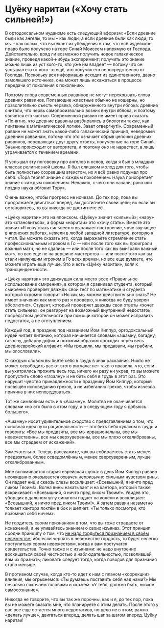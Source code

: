 # Цуёку наритаи («Хочу стать сильней!»)
В ортодоксальном иудаизме есть следующий афоризм: «Если древние были как ангелы, то мы – как люди, а если древние были как люди, то мы – как ослы», что вытекает из убеждения в том, что всё иудейское право было получено на горе Синай Моисеем напрямую от Господа. Действительно, вряд ли возможно получить новое галахическое знание, проведя какой-нибудь эксперимент; получить это знание можно лишь из уст кого-то, кто уже им владеет — потому что он услышал его от кого-то ещё, кто получил его непосредственно от Господа. Поскольку вся информация исходит из единственного, давно замолкшего источника, она может лишь искажаться в процессе передачи от поколения к поколению. 

Поэтому слова современных раввинов не могут перекрывать слова древних раввинов. Ползающие животные обычно не кошерны, но позволительно съесть червяка, обнаруженного внутри яблока: древние считали, что червь самопроизвольно возник внутри яблока, и поэтому является его частью. Современный раввин не имеет права сказать «Понятно, что древние раввины разбирались в биологии также, как пингвины в математической логике. Завет отвергнут!». Современный раввин не может знать какой-либо галахический принцип, неведомый древним раввинам, потому что это означает обрыв цепочки древних раввинов, передающих друг другу ответы, полученные на горе Синай. Знание происходит от авторитета, и поэтому оно не нарастает, а лишь утрачивается с течением времени. 

Я услышал эту поговорку про ангелов и ослов, когда я был в младших классах религиозной школы. Я был слишком молод для того, чтобы быть полностью созревшим атеистом, но я всё равно подумал про себя: «Тора теряет знание с каждым поколением. Наука приобретает знание с каждым поколением. Неважно, с чего они начали, рано или поздно наука обгонит Тору». 

  


Очень важно, чтобы прогресс не исчезал. До тех пор, пока вы продолжаете двигаться вперёд, вы достигнете своей цели; но если вы остановитесь, то вы никогда не достигнете её. 

«Цуёку наритаи» это на японском. «Цуёку» значит «сильный»; «нару» это «становиться», а форма «наритаи» это «хочу стать». Вместе это значит «Я хочу стать сильнее» и выражает настроение, ярче звучащее в японских работах, нежели в любой западной литературе, которую я читал. Вы можете сказать это, когда выражаете стремление стать профессиональным игроком в Го — или после того как вы проиграли важный матч, но не сдались — или после того как вы выиграли важный матч, но все еще не на вершине мастерства — или после того как вы стали наилучшим игроком в Го всех времен, но все еще думаете, что можете играть еще лучше. Это и есть «Цуёку наритаи», воля к трансцендентности. 

  


«Цуёку наритаи» это движущая сила моего эссе «Правильное использование смирения», в котором я сравнивал студента, который смиренно проверяет дважды свой тест по математике и студента который скромно говорит «Но как мы можем действительно знать? Не имеет значения как много раз я проверю, я никогда не буду уверен абсолютно». Студент, который проверяет дважды свои ответы «хочет стать сильнее»; он реагирует на возможный внутренний недостаток посредством деятельности при помощи которой он может исправить недостаток, а не отступлением. 

Каждый год, в праздник под названием Йом Киппур, ортодоксальный иудей читает литанию, которая начинается словами «ашамну, багадну, газалну, дибарну дофи» и похожим образом проходит через весь древнееврейский алфавит: «Мы грешили, мы предавали, мы грабили, мы злословили». 

С каждым словом вы бьёте себя в грудь в знак раскаяния. Никто не может освободить вас от этого ритуала: нет такого правила, что, если вы ухитрились прожить весь год, ничего ни разу ни украв, то вы можете пропустить слово «газалну» и не бить себя в грудь в этот раз. Это нарушит чувство принадлежности к празднику Йом Киппур, который посвящён исповеданию грехов, а не избеганию грехов, чтобы исчезла причина в них исповедоваться. 

Тот же символизм есть и в «Ашамну». Молитва не оканчивается словами «но это было в этом году, а в следующем году я добьюсь большего». 

  


«Ашамну» носит удивительное сходство с представлением о том, что основная идея пути рациональности — это бить себя кулаком в грудь и говорить: «Все мы предвзяты, все мы иррациональны, все мы невежественны, все мы сверхуверенны, все мы плохо откалиброваны, все мы страдаем от искажений». 

  


Замечательно. Теперь расскажите, как вы собираетесь стать менее предвзятым, более осведомлённым, менее сверхуверенным, лучше откалиброванным. 

Мне вспоминается старая еврейская шутка: в день Йом Киппур раввин неожиданно оказывается охвачен непривычно сильным чувством вины. Он падает ниц и сквозь слезы восклицает: «Всевышний, я ничто пред ликом Твоим!». Волна вины накатывает и на кантора, который также вскрикивает: «Всевышний, я ничто пред ликом Твоим!». Увидев это, уборщик в дальнем углу синагоги падает на колени и восклицает: «Всевышний, я ничто пред ликом Твоим!». А затем раввин незаметно толкает кантора локтём в бок и шепчет: «Ты только посмотри, кто возомнил себя ничем». 

  


Не гордитесь своим признанием в том, что вы тоже страдаете от искажений, и не упивайтесь знанием о своих изъянах. Этот принцип сродни принципу о том, что [не надо гордиться признанием в своём невежестве][1]; ибо если черпать в невежестве гордость, то будет нелегко поступиться своим невежеством, когда к вам постучатся свидетельства. Точно также и с изъянами: не надо внутренне восхищаться своей честностью и наблюдательностью, позволившей вам их признать; ликовать следует тогда, когда поводов для признания стало меньше. 

В противном случае, когда кто-то идет к нам с планом «коррекции» влияния, мы огрызнемся: «Ты думаешь поставить себя над нами?» Мы печально покачаем головами и скажем: «У тебя, должно быть, низкое самосознание». 

Никогда не говорите, что вы так же порочны, как и я, до тех пор, пока вы не можете сказать мне, что планируете с этим делать. После этого у вас все еще остается много недостатков, но дело не в этом; важно «делать лучше», двигаться вперед, делать шаг за шагом вперед. Цуёку наритаи!

 [1]: /w/%D0%94%D0%B2%D0%B5%D0%BD%D0%B0%D0%B4%D1%86%D0%B0%D1%82%D1%8C_%D0%B4%D0%BE%D0%B1%D1%80%D0%BE%D0%B4%D0%B5%D1%82%D0%B5%D0%BB%D0%B5%D0%B9_%D1%80%D0%B0%D1%86%D0%B8%D0%BE%D0%BD%D0%B0%D0%BB%D1%8C%D0%BD%D0%BE%D1%81%D1%82%D0%B8 "Двенадцать добродетелей рациональности"